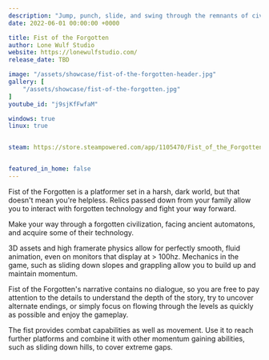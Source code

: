 ```yaml
---
description: "Jump, punch, slide, and swing through the remnants of civilizations, facing powerful bosses to unlock new movement and combat abilities for your giant, mechanical fist as you seek out the remnants of humankind."
date: 2022-06-01 00:00:00 +0000

title: Fist of the Forgotten
author: Lone Wulf Studio
website: https://lonewulfstudio.com/
release_date: TBD

image: "/assets/showcase/fist-of-the-forgotten-header.jpg"
gallery: [
	"/assets/showcase/fist-of-the-forgotten.jpg"
]
youtube_id: "j9sjKfFwfaM"

windows: true
linux: true


steam: https://store.steampowered.com/app/1105470/Fist_of_the_Forgotten/


featured_in_home: false
---
```


<p>Fist of the Forgotten is a platformer set in a harsh, dark world, but that doesn't mean you're helpless. Relics passed down from your family allow you to interact with forgotten technology and fight your way forward.</p>
<p>Make your way through a forgotten civilization, facing ancient automatons, and acquire some of their technology.</p>
<p>3D assets and high framerate physics allow for perfectly smooth, fluid animation, even on monitors that display at > 100hz. Mechanics in the game, such as sliding down slopes and grappling allow you to build up and maintain momentum.</p>
<p>Fist of the Forgotten's narrative contains no dialogue, so you are free to pay attention to the details to understand the depth of the story, try to uncover alternate endings, or simply focus on flowing through the levels as quickly as possible and enjoy the gameplay.</p>
<p>The fist provides combat capabilities as well as movement. Use it to reach further platforms and combine it with other momentum gaining abilities, such as sliding down hills, to cover extreme gaps.</p>
